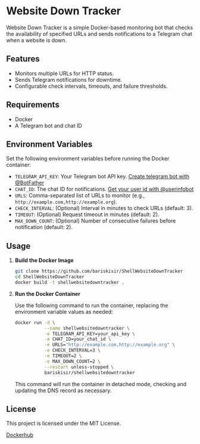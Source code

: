 
# Website Down Tracker

Website Down Tracker is a simple Docker-based monitoring bot that checks the availability of specified URLs and sends notifications to a Telegram chat when a website is down.

## Features

- Monitors multiple URLs for HTTP status.
- Sends Telegram notifications for downtime.
- Configurable check intervals, timeouts, and failure thresholds.

## Requirements

- Docker
- A Telegram bot and chat ID

## Environment Variables

Set the following environment variables before running the Docker container:

- `TELEGRAM_API_KEY`: Your Telegram bot API key. [Create telegram bot with @BotFather](https://t.me/botfather)
- `CHAT_ID`: The chat ID for notifications. [Get your user id with @userinfobot](https://t.me/userinfobot)
- `URLS`: Comma-separated list of URLs to monitor (e.g., `http://example.com,http://example.org`).
- `CHECK_INTERVAL`: (Optional) Interval in minutes to check URLs (default: 3).
- `TIMEOUT`: (Optional) Request timeout in minutes (default: 2).
- `MAX_DOWN_COUNT`: (Optional) Number of consecutive failures before notification (default: 2).

## Usage

1.  **Build the Docker Image**
    
	```bash
	git clone https://github.com/bariskisir/ShellWebsiteDownTracker
	cd ShellWebsiteDownTracker
	docker build -t shellwebsitedowntracker .
	```
    
2.  **Run the Docker Container**
    
    Use the following command to run the container, replacing the environment variable values as needed:
	```bash
	docker run -d \
               --name shellwebsitedowntracker \
               -e TELEGRAM_API_KEY=your_api_key \
               -e CHAT_ID=your_chat_id \
               -e URLS="http://example.com,http://example.org" \
               -e CHECK_INTERVAL=3 \
               -e TIMEOUT=2 \
               -e MAX_DOWN_COUNT=2 \
               --restart unless-stopped \
               bariskisir/shellwebsitedowntracker
	```
    This command will run the container in detached mode, checking and updating the DNS record as necessary.

## License

This project is licensed under the MIT License.

[Dockerhub](https://hub.docker.com/r/bariskisir/shellwebsitedowntracker)
